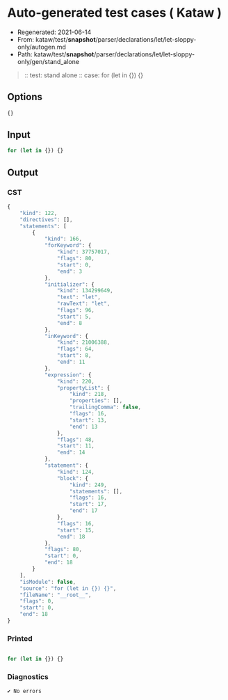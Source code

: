 # Auto-generated test cases ( Kataw )
- Regenerated: 2021-06-14
- From: kataw/test/__snapshot__/parser/declarations/let/let-sloppy-only/autogen.md
- Path: kataw/test/__snapshot__/parser/declarations/let/let-sloppy-only/gen/stand_alone
> :: test: stand alone
> :: case: for (let in {}) {}
## Options

`````js
{}
`````
## Input

`````js
for (let in {}) {}
`````
## Output

### CST

```javascript
{
    "kind": 122,
    "directives": [],
    "statements": [
        {
            "kind": 166,
            "forKeyword": {
                "kind": 37757017,
                "flags": 80,
                "start": 0,
                "end": 3
            },
            "initializer": {
                "kind": 134299649,
                "text": "let",
                "rawText": "let",
                "flags": 96,
                "start": 5,
                "end": 8
            },
            "inKeyword": {
                "kind": 21006388,
                "flags": 64,
                "start": 8,
                "end": 11
            },
            "expression": {
                "kind": 220,
                "propertyList": {
                    "kind": 218,
                    "properties": [],
                    "trailingComma": false,
                    "flags": 16,
                    "start": 13,
                    "end": 13
                },
                "flags": 48,
                "start": 11,
                "end": 14
            },
            "statement": {
                "kind": 124,
                "block": {
                    "kind": 249,
                    "statements": [],
                    "flags": 16,
                    "start": 17,
                    "end": 17
                },
                "flags": 16,
                "start": 15,
                "end": 18
            },
            "flags": 80,
            "start": 0,
            "end": 18
        }
    ],
    "isModule": false,
    "source": "for (let in {}) {}",
    "fileName": "__root__",
    "flags": 0,
    "start": 0,
    "end": 18
}
```

### Printed

```javascript

for (let in {}) {}

```

### Diagnostics

```javascript
✔ No errors
```

